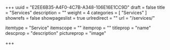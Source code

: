 +++
uuid			= "E2EE6B35-A4F0-4C7B-A348-106E16E1CC9D"
draft 			= false
title 			= "Services"
description		= ""
weight			= 4
categories		= [ "Services" ]
showrefs		= false
showpageslist	= true
urlredirect		= ""
url		 		= "/services/"

itemtype		= "Service"
itemscope		= ""
itemprop		= ""
titleprop		= "name"
descprop		= "description"
pictureprop		= "image"

+++
